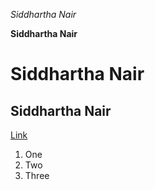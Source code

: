*Siddhartha Nair*

**Siddhartha Nair**

# Siddhartha Nair

## Siddhartha Nair

[Link](https://www.google.com)

1. One
2. Two
3. Three
